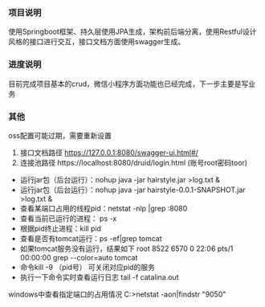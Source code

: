 ### 项目说明

使用Springboot框架、持久层使用JPA生成，架构前后端分离，使用Restful设计风格的接口进行交互，接口文档方面使用swagger生成。

### 进度说明
目前完成项目基本的crud，微信小程序方面功能也已经完成，下一步主要是写业务

### 其他
oss配置可能过期，需要重新设置

1. 接口文档路径 https://127.0.0.1:8080/swagger-ui.html#/
2. 连接池路径 https://localhost:8080/druid/login.html (账号root密码toor)


- 运行jar包（后台运行）：nohup java -jar hairstyle.jar >log.txt &
- 运行jar包（后台运行）：nohup java -jar hairstyle-0.0.1-SNAPSHOT.jar >log.txt &
- 查看某端口占用的线程pid：netstat -nlp |grep :8080
- 查看当前已运行的进程： ps -x
- 根据pid终止进程：kill pid
- 查看是否有tomcat运行：ps -ef|grep tomcat
- 如果tomcat服务没有运行，结果如下 root      8522  6570  0 22:06 pts/1    00:00:00 grep --color=auto tomcat
- 命令kill -9 （pid号）  可关闭对应pid的服务
- 执行一下命令实时查看运行日志 tail -f catalina.out

windows中查看指定端口的占用情况
C:\>netstat -aon|findstr "9050"

